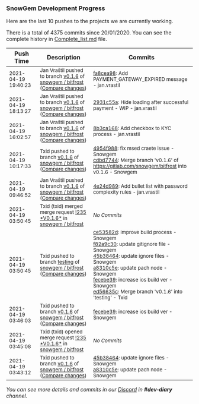 
### SnowGem Development Progress

Here are the last 10 pushes to the projects we are currently working.

There is a total of 4375 commits since 20/01/2020. You can see the complete history in
 [Complete_list.md](Complete_list.md) file.

| Push Time | Description | Commits |
| --- | --- | --- |
| <sub>2021-04-19 19:40:23</sub> | <sub>Jan Vraštil pushed to branch [v0\.1\.6](https://gitlab.com/snowgem/bitfrost/commits/v0.1.6) of [snowgem / bitfrost](https://gitlab.com/snowgem/bitfrost) ([Compare changes](https://gitlab.com/snowgem/bitfrost/compare/2931c55af22b0eb1136110c9538cf874c0ff5e6e...fa8cea9893229a9641effce1845aa84c5eac63d7))</sub> | <sub>[fa8cea98](https://gitlab.com/snowgem/bitfrost/-/commit/fa8cea9893229a9641effce1845aa84c5eac63d7): Add PAYMENT_GATEWAY_EXPIRED message - jan.vrastil</sub> |
| <sub>2021-04-19 18:13:27</sub> | <sub>Jan Vraštil pushed to branch [v0\.1\.6](https://gitlab.com/snowgem/bitfrost/commits/v0.1.6) of [snowgem / bitfrost](https://gitlab.com/snowgem/bitfrost) ([Compare changes](https://gitlab.com/snowgem/bitfrost/compare/8b3ca1688b4a3b28b8f20ffe914d65c979fc9bb9...2931c55af22b0eb1136110c9538cf874c0ff5e6e))</sub> | <sub>[2931c55a](https://gitlab.com/snowgem/bitfrost/-/commit/2931c55af22b0eb1136110c9538cf874c0ff5e6e): Hide loading after successful payment - WIP - jan.vrastil</sub> |
| <sub>2021-04-19 16:02:57</sub> | <sub>Jan Vraštil pushed to branch [v0\.1\.6](https://gitlab.com/snowgem/bitfrost/commits/v0.1.6) of [snowgem / bitfrost](https://gitlab.com/snowgem/bitfrost) ([Compare changes](https://gitlab.com/snowgem/bitfrost/compare/cdbd77441b6c225ef6c0107ecd794ad5b542114e...8b3ca1688b4a3b28b8f20ffe914d65c979fc9bb9))</sub> | <sub>[8b3ca168](https://gitlab.com/snowgem/bitfrost/-/commit/8b3ca1688b4a3b28b8f20ffe914d65c979fc9bb9): Add checkbox to KYC process - jan.vrastil</sub> |
| <sub>2021-04-19 10:17:33</sub> | <sub>Txid pushed to branch [v0\.1\.6](https://gitlab.com/snowgem/bitfrost/commits/v0.1.6) of [snowgem / bitfrost](https://gitlab.com/snowgem/bitfrost) ([Compare changes](https://gitlab.com/snowgem/bitfrost/compare/4e24d98916f1618139f5a934a0577bc75e218807...cdbd77441b6c225ef6c0107ecd794ad5b542114e))</sub> | <sub>[4954f988](https://gitlab.com/snowgem/bitfrost/-/commit/4954f988423e8a3f911feb387644cba302580e2e): fix msed craete issue - Snowgem<br>[cdbd7744](https://gitlab.com/snowgem/bitfrost/-/commit/cdbd77441b6c225ef6c0107ecd794ad5b542114e): Merge branch 'v0.1.6' of https://gitlab.com/snowgem/bitfrost into v0.1.6 - Snowgem</sub> |
| <sub>2021-04-19 09:46:52</sub> | <sub>Jan Vraštil pushed to branch [v0\.1\.6](https://gitlab.com/snowgem/bitfrost/commits/v0.1.6) of [snowgem / bitfrost](https://gitlab.com/snowgem/bitfrost) ([Compare changes](https://gitlab.com/snowgem/bitfrost/compare/fecebe392233b9941c4f234e79d3af371158ae85...4e24d98916f1618139f5a934a0577bc75e218807))</sub> | <sub>[4e24d989](https://gitlab.com/snowgem/bitfrost/-/commit/4e24d98916f1618139f5a934a0577bc75e218807): Add bullet list with password complexity rules - jan.vrastil</sub> |
| <sub>2021-04-19 03:50:45</sub> | <sub>Txid (txid) merged merge request [\!235 \*V0\.1\.6\*](https://gitlab.com/snowgem/bitfrost/-/merge_requests/235) in [snowgem / bitfrost](https://gitlab.com/snowgem/bitfrost)</sub> | <sub>_No Commits_</sub> |
| <sub>2021-04-19 03:50:45</sub> | <sub>Txid pushed to branch [testing](https://gitlab.com/snowgem/bitfrost/commits/testing) of [snowgem / bitfrost](https://gitlab.com/snowgem/bitfrost) ([Compare changes](https://gitlab.com/snowgem/bitfrost/compare/80fb8d4b818c307044ea853c830935a010dc41ef...ed56635c3df0d6adc646b582cb610f87180c2350))</sub> | <sub>[ce53582d](https://gitlab.com/snowgem/bitfrost/-/commit/ce53582d6e572c36e0aaa0a8c9c3b2e896db8066): improve build process - Snowgem<br>[f82a9c30](https://gitlab.com/snowgem/bitfrost/-/commit/f82a9c306a2b26708ae83dc9331c957673917c5a): update gitignore file - Snowgem<br>[45b38464](https://gitlab.com/snowgem/bitfrost/-/commit/45b384643ddbed93b57697a69d8395d41c531af9): update ignore files - Snowgem<br>[a8310c5e](https://gitlab.com/snowgem/bitfrost/-/commit/a8310c5ebe57d74210c14c869d228659f10f94f3): update pach node - Snowgem<br>[fecebe39](https://gitlab.com/snowgem/bitfrost/-/commit/fecebe392233b9941c4f234e79d3af371158ae85): increase ios build ver - Snowgem<br>[ed56635c](https://gitlab.com/snowgem/bitfrost/-/commit/ed56635c3df0d6adc646b582cb610f87180c2350): Merge branch 'v0.1.6' into 'testing' - Txid</sub> |
| <sub>2021-04-19 03:46:03</sub> | <sub>Txid pushed to branch [v0\.1\.6](https://gitlab.com/snowgem/bitfrost/commits/v0.1.6) of [snowgem / bitfrost](https://gitlab.com/snowgem/bitfrost) ([Compare changes](https://gitlab.com/snowgem/bitfrost/compare/a8310c5ebe57d74210c14c869d228659f10f94f3...fecebe392233b9941c4f234e79d3af371158ae85))</sub> | <sub>[fecebe39](https://gitlab.com/snowgem/bitfrost/-/commit/fecebe392233b9941c4f234e79d3af371158ae85): increase ios build ver - Snowgem</sub> |
| <sub>2021-04-19 03:45:08</sub> | <sub>Txid (txid) opened merge request [\!235 \*V0\.1\.6\*](https://gitlab.com/snowgem/bitfrost/-/merge_requests/235) in [snowgem / bitfrost](https://gitlab.com/snowgem/bitfrost)</sub> | <sub>_No Commits_</sub> |
| <sub>2021-04-19 03:43:12</sub> | <sub>Txid pushed to branch [v0\.1\.6](https://gitlab.com/snowgem/bitfrost/commits/v0.1.6) of [snowgem / bitfrost](https://gitlab.com/snowgem/bitfrost) ([Compare changes](https://gitlab.com/snowgem/bitfrost/compare/f82a9c306a2b26708ae83dc9331c957673917c5a...a8310c5ebe57d74210c14c869d228659f10f94f3))</sub> | <sub>[45b38464](https://gitlab.com/snowgem/bitfrost/-/commit/45b384643ddbed93b57697a69d8395d41c531af9): update ignore files - Snowgem<br>[a8310c5e](https://gitlab.com/snowgem/bitfrost/-/commit/a8310c5ebe57d74210c14c869d228659f10f94f3): update pach node - Snowgem</sub> |

_You can see more details and commits in our [Discord](https://discord.gg/zumGnbg) in **#dev-diary** channel._
